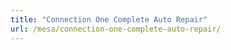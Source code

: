 ```yaml
---
title: "Connection One Complete Auto Repair"
url: /mesa/connection-one-complete-auto-repair/
---
```

